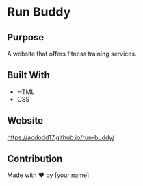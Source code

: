 # Run Buddy

## Purpose
A website that offers fitness training services.

## Built With
* HTML
* CSS

## Website
https://acdodd17.github.io/run-buddy/

## Contribution
Made with ❤️ by [your name]